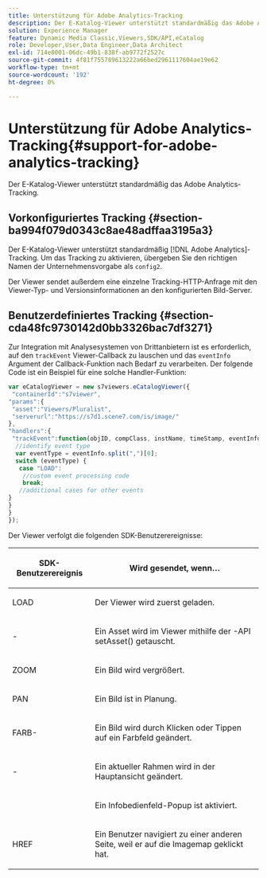 ```yaml
---
title: Unterstützung für Adobe Analytics-Tracking
description: Der E-Katalog-Viewer unterstützt standardmäßig das Adobe Analytics-Tracking.
solution: Experience Manager
feature: Dynamic Media Classic,Viewers,SDK/API,eCatalog
role: Developer,User,Data Engineer,Data Architect
exl-id: 714e8001-06dc-49b1-838f-ab9772f2527c
source-git-commit: 4f81f755789613222a66bed2961117604ae19e62
workflow-type: tm+mt
source-wordcount: '192'
ht-degree: 0%

---
```


# Unterstützung für Adobe Analytics-Tracking{#support-for-adobe-analytics-tracking}

Der E-Katalog-Viewer unterstützt standardmäßig das Adobe Analytics-Tracking.

## Vorkonfiguriertes Tracking {#section-ba994f079d0343c8ae48adffaa3195a3}

Der E-Katalog-Viewer unterstützt standardmäßig [!DNL Adobe Analytics]-Tracking. Um das Tracking zu aktivieren, übergeben Sie den richtigen Namen der Unternehmensvorgabe als `config2`.

Der Viewer sendet außerdem eine einzelne Tracking-HTTP-Anfrage mit den Viewer-Typ- und Versionsinformationen an den konfigurierten Bild-Server.

## Benutzerdefiniertes Tracking {#section-cda48fc9730142d0bb3326bac7df3271}

Zur Integration mit Analysesystemen von Drittanbietern ist es erforderlich, auf den `trackEvent` Viewer-Callback zu lauschen und das `eventInfo` Argument der Callback-Funktion nach Bedarf zu verarbeiten. Der folgende Code ist ein Beispiel für eine solche Handler-Funktion:

```javascript {.line-numbers}
var eCatalogViewer = new s7viewers.eCatalogViewer({ 
 "containerId":"s7viewer", 
"params":{ 
 "asset":"Viewers/Pluralist", 
 "serverurl":"https://s7d1.scene7.com/is/image/" 
}, 
"handlers":{ 
 "trackEvent":function(objID, compClass, instName, timeStamp, eventInfo) { 
  //identify event type 
  var eventType = eventInfo.split(",")[0]; 
  switch (eventType) { 
   case "LOAD": 
    //custom event processing code 
    break; 
   //additional cases for other events 
} 
} 
} 
});
```

Der Viewer verfolgt die folgenden SDK-Benutzerereignisse:

<table id="table_5D090E6614974D968E1A93B5727D859C"> 
 <thead> 
  <tr> 
   <th colname="col1" class="entry"> <p>SDK-Benutzerereignis </p> </th> 
   <th colname="col2" class="entry"> <p>Wird gesendet, wenn… </p> </th> 
  </tr> 
 </thead>
 <tbody> 
  <tr> 
   <td colname="col1"> <p> <span class="codeph"> LOAD </span> </p> </td> 
   <td colname="col2"> <p>Der Viewer wird zuerst geladen. </p> </td> 
  </tr> 
  <tr> 
   <td colname="col1"> <p> <span class="codeph">-</span> </p> </td> 
   <td colname="col2"> <p>Ein Asset wird im Viewer mithilfe der <span class="codeph">-API </span> setAsset() getauscht. </p> </td> 
  </tr> 
  <tr> 
   <td colname="col1"> <p> <span class="codeph"> ZOOM </span> </p> </td> 
   <td colname="col2"> <p> Ein Bild wird vergrößert. </p> </td> 
  </tr> 
  <tr> 
   <td colname="col1"> <p> <span class="codeph"> PAN </span> </p> </td> 
   <td colname="col2"> <p>Ein Bild ist in Planung. </p> </td> 
  </tr> 
  <tr> 
   <td colname="col1"> <p> <span class="codeph"> FARB-</span> </p> </td> 
   <td colname="col2"> <p> Ein Bild wird durch Klicken oder Tippen auf ein Farbfeld geändert. </p> </td> 
  </tr> 
  <tr> 
   <td colname="col1"> <p> <span class="codeph">-</span> </p> </td> 
   <td colname="col2"> <p> Ein aktueller Rahmen wird in der Hauptansicht geändert. </p> </td> 
  </tr> 
  <tr> 
   <td colname="col1"> <p> <span class="codeph"> </span> </p> </td> 
   <td colname="col2"> <p>Ein Infobedienfeld-Popup ist aktiviert. </p> </td> 
  </tr> 
  <tr> 
   <td colname="col1"> <p> <span class="codeph"> HREF </span> </p> </td> 
   <td colname="col2"> <p>Ein Benutzer navigiert zu einer anderen Seite, weil er auf die Imagemap geklickt hat. </p> </td> 
  </tr> 
 </tbody> 
</table>
